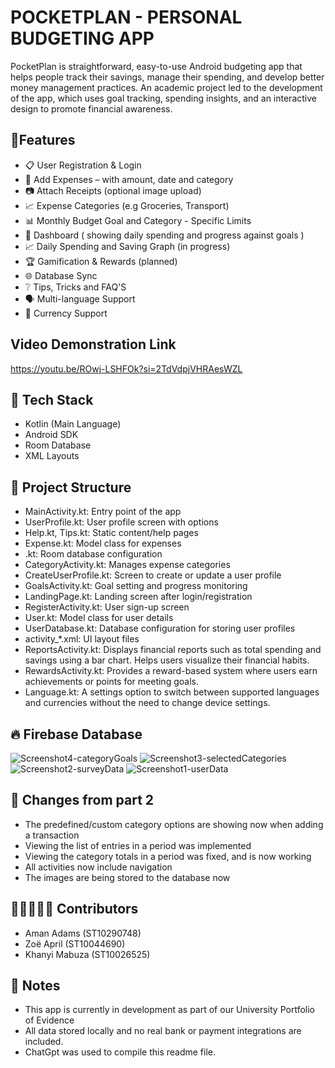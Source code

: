 # POCKETPLAN - PERSONAL BUDGETING APP

PocketPlan is straightforward, easy-to-use Android budgeting app that helps people track their savings, manage their spending, and develop better money management practices. An academic project led to the development of the app, which uses goal tracking, spending insights, and an interactive design to promote financial awareness.

## 🚀Features
- 📋 User Registration & Login
- 🧾 Add Expenses – with amount, date and category
- 📷 Attach Receipts (optional image upload)
- 📈 Expense Categories (e.g Groceries, Transport)
- 📊 Monthly Budget Goal and Category - Specific Limits
- 💸 Dashboard ( showing daily spending and progress against goals ) 
- 📈 Daily Spending and Saving Graph (in progress)
- 🏆 Gamification & Rewards (planned)
- 🌐 Database Sync
- ❔ Tips, Tricks and FAQ'S
- 🗣️ Multi-language Support
- 💱 Currency Support

## Video Demonstration Link 
https://youtu.be/ROwj-LSHFOk?si=2TdVdpjVHRAesWZL 

## 🚀 Tech Stack 

- Kotlin (Main Language)
- Android SDK
- Room Database
- XML Layouts

## 📁 Project Structure 

- MainActivity.kt: Entry point of the app
- UserProfile.kt: User profile screen with options
- Help.kt, Tips.kt: Static content/help pages
- Expense.kt: Model class for expenses
- .kt: Room database configuration
- CategoryActivity.kt: Manages expense categories
- CreateUserProfile.kt: Screen to create or update a user profile
- GoalsActivity.kt: Goal setting and progress monitoring
- LandingPage.kt: Landing screen after login/registration
- RegisterActivity.kt: User sign-up screen
- User.kt: Model class for user details
- UserDatabase.kt: Database configuration for storing user profiles
- activity_*.xml: UI layout files
- ReportsActivity.kt: Displays financial reports such as total spending and savings using a bar chart. Helps users visualize their financial habits.
- RewardsActivity.kt: Provides a reward-based system where users earn achievements or points for meeting goals.
- Language.kt: A settings option to switch between supported languages and currencies without the need to change device settings.

## 🔥 Firebase Database
![Screenshot4-categoryGoals](https://github.com/user-attachments/assets/728519cc-d57f-4931-a887-cb08b87c4b0b)
![Screenshot3-selectedCategories](https://github.com/user-attachments/assets/05334a5c-9ac5-43e0-8825-e330ce1f7aff)
![Screenshot2-surveyData](https://github.com/user-attachments/assets/8f582f08-2b20-4515-bb41-bea545eee47a)
![Screenshot1-userData](https://github.com/user-attachments/assets/1d584d89-cd1c-4af8-9884-2135440749c2)

## 🔄 Changes from part 2
- The predefined/custom category options are showing now when adding a transaction
- Viewing the list of entries in a period was implemented
- Viewing the category totals in a period was fixed, and is now working
- All activities now include navigation
- The images are being stored to the database now

## 👩🏽‍🤝‍👩🏻 Contributors 
- Aman Adams (ST10290748)
- Zoë April (ST10044690)
- Khanyi Mabuza (ST10026525) 

## 📌 Notes 
- This app is currently in development as part of our University Portfolio of Evidence
- All data stored locally and no real bank or payment integrations are included.
- ChatGpt was used to compile this readme file. 
